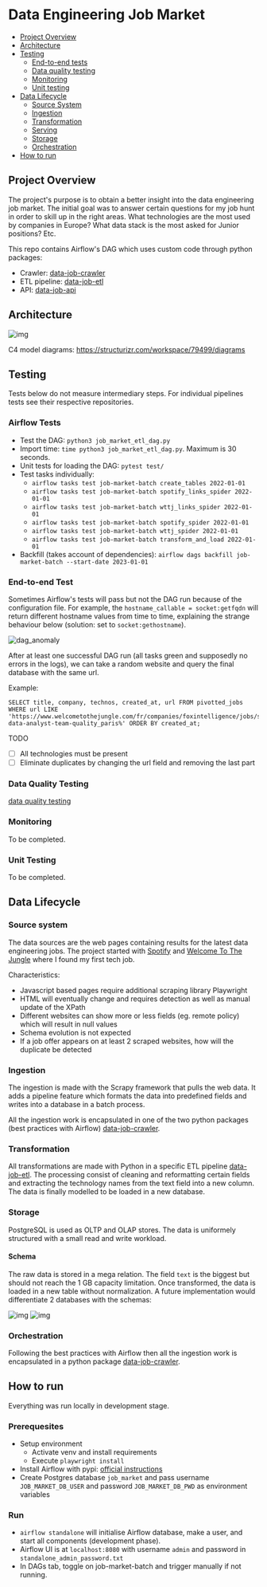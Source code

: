 # Data Engineering Job Market

- [Project Overview](#project-overview)
- [Architecture](#architecture)
- [Testing](#testing)
  - [End-to-end tests](#end-to-end-tests)
  - [Data quality testing](#data-quality-testing)
  - [Monitoring](#monitoring)
  - [Unit testing](#unit-testing)
- [Data Lifecycle](#data-lifecycle)
  - [Source System](#source-system)
  - [Ingestion](#ingestion)
  - [Transformation](#transformation)
  - [Serving](#serving)
  - [Storage](#storage)
  - [Orchestration](#orchestration)
- [How to run](#how-to-run)

## Project Overview

The project's purpose is to obtain a better insight into the data engineering job market. 
The initial goal was to answer certain questions for my job hunt in order to skill up in the right areas. What technologies are the most used by companies in Europe? What data stack is the most asked for Junior positions? Etc.

This repo contains Airflow's DAG which uses custom code through python packages: 
- Crawler: [data-job-crawler](https://github.com/FelitaD/data-job-crawler)
- ETL pipeline: [data-job-etl](https://github.com/FelitaD/data-job-etl)  
- API: [data-job-api](https://github.com/FelitaD/data-job-api)


## Architecture

![img](project_diagrams/data_lifecycle.jpg)

C4 model diagrams: https://structurizr.com/workspace/79499/diagrams

## Testing

Tests below do not measure intermediary steps. For individual pipelines tests see their respective repositories.

### Airflow Tests

- Test the DAG: `python3 job_market_etl_dag.py`
- Import time: `time python3 job_market_etl_dag.py`. Maximum is 30 seconds.
- Unit tests for loading the DAG: `pytest test/`
- Test tasks individually: 
  - `airflow tasks test job-market-batch create_tables 2022-01-01`
  - `airflow tasks test job-market-batch spotify_links_spider 2022-01-01`
  - `airflow tasks test job-market-batch wttj_links_spider 2022-01-01`
  - `airflow tasks test job-market-batch spotify_spider 2022-01-01`
  - `airflow tasks test job-market-batch wttj_spider 2022-01-01`
  - `airflow tasks test job-market-batch transform_and_load 2022-01-01`
- Backfill (takes account of dependencies): `airflow dags backfill job-market-batch --start-date 2023-01-01`

### End-to-end Test

Sometimes Airflow's tests will pass but not the DAG run because of the configuration file. For example, the `hostname_callable = socket:getfqdn` will return different hostname values from time to time, explaining the strange behaviour below (solution: set to `socket:gethostname`).

![dag_anomaly](project_diagrams/dag_anomaly.png)

After at least one successful DAG run (all tasks green and supposedly no errors in the logs), we can take a random website and query the final database with the same url.

Example:
```
SELECT title, company, technos, created_at, url FROM pivotted_jobs WHERE url LIKE 'https://www.welcometothejungle.com/fr/companies/foxintelligence/jobs/senior-data-analyst-team-quality_paris%' ORDER BY created_at;
```
TODO
- [ ] All technologies must be present
- [ ] Eliminate duplicates by changing the url field and removing the last part

### Data Quality Testing

[data quality testing](https://www.montecarlodata.com/blog-data-quality-testing/)

### Monitoring

To be completed.

### Unit Testing

To be completed.

## Data Lifecycle

### Source system

The data sources are the web pages containing results for the latest data engineering jobs.  The project started with [Spotify](https://www.lifeatspotify.com/jobs?c=engineering&c=data&l=london&l=stockholm&l=remote-emea&l=paris) and [Welcome To The Jungle](https://www.welcometothejungle.com/fr/jobs?page={page_number}&aroundQuery=&query=data%20engineer&refinementList%5Bcontract_type_names.fr%5D%5B%5D=CDI&refinementList%5Bcontract_type_names.fr%5D%5B%5D=CDD%20%2F%20Temporaire&refinementList%5Bcontract_type_names.fr%5D%5B%5D=Autres&refinementList%5Bcontract_type_names.fr%5D%5B%5D=VIE&refinementList%5Bcontract_type_names.fr%5D%5B%5D=Freelance) where I found my first tech job.

Characteristics:
- Javascript based pages require additional scraping library Playwright
- HTML will eventually change and requires detection as well as manual update of the XPath
- Different websites can show more or less fields (eg. remote policy) which will result in null values
- Schema evolution is not expected
- If a job offer appears on at least 2 scraped websites, how will the duplicate be detected

### Ingestion

The ingestion is made with the Scrapy framework that pulls the web data. It adds a pipeline feature which formats the data into predefined fields and writes into a database in a batch process.

All the ingestion work is encapsulated in one of the two python packages (best practices with Airflow) [data-job-crawler](https://github.com/FelitaD/data-job-crawler).


### Transformation

All transformations are made with Python in a specific ETL pipeline [data-job-etl](https://github.com/FelitaD/data-job-etl).
The processing consist of cleaning and reformatting certain fields and extracting the technology names from the text field into a new column. The data is finally modelled to be loaded in a new database.

### Storage

PostgreSQL is used as OLTP and OLAP stores. The data is uniformely structured with a small read and write workload.

#### Schema 

The raw data is stored in a mega relation. The field `text` is the biggest but should not reach the 1 GB capacity limitation. 
Once transformed, the data is loaded in a new table without normalization. A future implementation would differentiate 2 databases with the schemas:

![img](project_diagrams/job_market_mega.png) ![img](project_diagrams/job_market_star.png)

### Orchestration

Following the best practices with Airflow then all the ingestion work is encapsulated in a python package [data-job-crawler](https://github.com/FelitaD/data-job-crawler).

## How to run

Everything was run locally in development stage.  

### Prerequesites

- Setup environment 
  - Activate venv and install requirements
  - Execute `playwright install`
- Install Airflow with pypi: [official instructions](https://airflow.apache.org/docs/apache-airflow/stable/installation/installing-from-pypi.html)
- Create Postgres database `job_market` and pass username `JOB_MARKET_DB_USER` and password `JOB_MARKET_DB_PWD` as environment variables   

### Run

- ```airflow standalone``` will initialise Airflow database, make a user, and start all components (development phase).<br>  
- Airflow UI is at `localhost:8080` with username `admin` and password in `standalone_admin_password.txt`
- In DAGs tab, toggle on job-market-batch and trigger manually if not running.  
